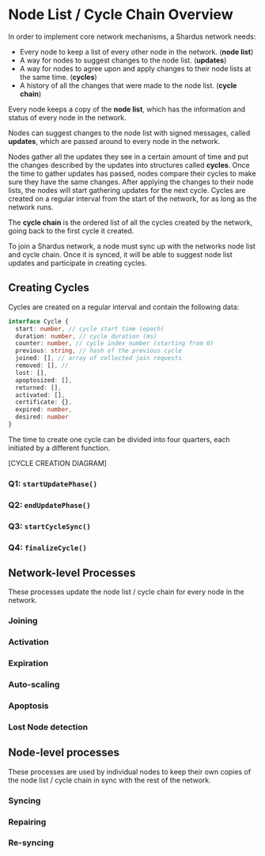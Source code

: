 # Node List / Cycle Chain Overview

In order to implement core network mechanisms, a Shardus network needs:

* Every node to keep a list of every other node in the network. (__node list__)
* A way for nodes to suggest changes to the node list. (__updates__)
* A way for nodes to agree upon and apply changes to their node lists at the
  same time. (__cycles__)
* A history of all the changes that were made to the node list.
  (__cycle chain__)

Every node keeps a copy of the __node list__, which has the information and
status of every node in the network.

Nodes can suggest changes to the node list with signed messages, called
__updates__, which are passed around to every node in the network.

Nodes gather all the updates they see in a certain amount of time and put the
changes described by the updates into structures called __cycles__. Once the
time to gather updates has passed, nodes compare their cycles to make sure they
have the same changes. After applying the changes to their node lists, the nodes
will start gathering updates for the next cycle. Cycles are created on a regular
interval from the start of the network, for as long as the network runs.

The __cycle chain__ is the ordered list of all the cycles created by the
network, going back to the first cycle it created.

To join a Shardus network, a node must sync up with the networks node list and
cycle chain. Once it is synced, it will be able to suggest node list
updates and participate in creating cycles.

## Creating Cycles

Cycles are created on a regular interval and contain the following data:

```typescript
interface Cycle {
  start: number, // cycle start time (epoch)
  duration: number, // cycle duration (ms)
  counter: number, // cycle index number (starting from 0)
  previous: string, // hash of the previous cycle
  joined: [], // array of collected join requests
  removed: [], // 
  lost: [],
  apoptosized: [],
  returned: [],
  activated: [],
  certificate: {},
  expired: number,
  desired: number
}
```

The time to create one cycle can be divided into four quarters, each initiated
by a different function.

[CYCLE CREATION DIAGRAM]

### Q1: `startUpdatePhase()`

### Q2: `endUpdatePhase()`

### Q3: `startCycleSync()`

### Q4: `finalizeCycle()`

## Network-level Processes

These processes update the node list / cycle chain for every node in the network.

### Joining

### Activation

### Expiration

### Auto-scaling

### Apoptosis

### Lost Node detection

## Node-level processes

These processes are used by individual nodes to keep their own copies of the
node list / cycle chain in sync with the rest of the network.

### Syncing

### Repairing

### Re-syncing
